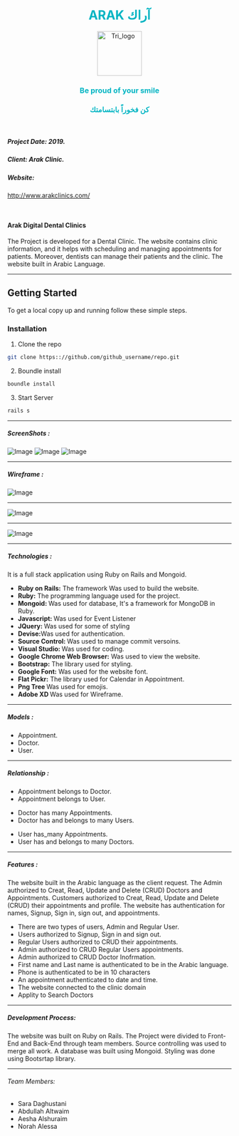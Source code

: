 <h1 align="center"style="color:#00B5C3;">ARAK آراك </h1>
<p align="center">
<img src="https://i.postimg.cc/6p2JnzZr/arak-logo.png"
     alt="Tri_logo"
     width="100" />
  </p>
<h3 style="color:#00B5C3;"align="center">Be proud of your smile </h3>
<h3 style="color:#00B5C3;"align="center">كن فخوراً بابتسامتك </h3>
</br>

<h5> Project Date:  2019. </h5> 
<h5> Client:  Arak Clinic.</h5> 
<h5> Website:</h5> 
<p><a href="http://www.arakclinics.com/" class="">http://www.arakclinics.com/</a></p>
</br>
<h4>Arak Digital Dental Clinics </h4>
<p>The Project is developed for a Dental Clinic. 
The website contains clinic information, and it helps with scheduling and managing appointments for patients. 
Moreover, dentists can manage their patients and the clinic. The website built in Arabic Language.</p>

---

## Getting Started
To get a local copy up and running follow these simple steps.

### Installation
 
1. Clone the repo
```sh
git clone https:://github.com/github_username/repo.git
```
2. Boundle install

```sh
boundle install
```
3. Start Server

```sh
rails s
```

----
<h5> ScreenShots :</h5>
<img src="/Arak.png" alt="Image" >
<img src="/arak1.png" alt="Image" >
 <img src="/arak2.png" alt="Image">

---
<h5> Wireframe :</h5>
<img src="/ArakHome.png" alt="Image">

---
<img src="/ArakDoctor.png" alt="Image">

---
<img src="/ArakAbout.png" alt="Image">

----

<h5>Technologies :</h5>
<p>It is a full stack application using Ruby on Rails and Mongoid.</p>
<ul>
    <li><strong>Ruby on Rails:</strong> The framework Was used to build the website.</li>
    <li><strong>Ruby:</strong> The programming language used for the project.</li>
    <li><strong> Mongoid: </strong> Was used for database, It's a framework for MongoDB in Ruby.</li>
    <li><strong> Javascript: </strong> Was used for Event Listener </li>
    <li><strong> JQuery: </strong> Was used for some of styling</li>
    <li><strong> Devise:</strong >Was used for authentication. </li>
    <li><strong>Source Control: </strong> Was used to manage commit versoins.</li>
    <li><strong>Visual Studio: </strong> Was used for coding.</li>
    <li><strong> Google Chrome Web Browser:</strong> Was used to view the website.</li>
    <li><strong> Bootstrap:</strong> The library used for styling.</li>
    <li><strong> Google Font:</strong> Was used for the website font.</li>
    <li><strong>Flat Pickr:</strong> The library used for Calendar in Appointment.  </li>
    <li><strong>Png Tree </strong> Was used for emojis.</li>
    <li><strong>Adobe XD </strong> Was used for Wireframe.</li>
</ul>

-----

<h5>Models :</h5>
     <ul> 
          <li> Appointment. </li>
          <li> Doctor. </li>
          <li> User. </li>
     </ul>

----

<h5>Relationship :  </h5>
     <ul> 
          <li>Appointment belongs to Doctor. </li>
          <li>Appointment belongs to User. </li>
     </ul>
     <ul> 
          <li>Doctor has many Appointments. </li>
          <li> Doctor has and belongs to many Users. </li>
     </ul>
     <ul> 
          <li>User has_many Appointments. </li>
          <li>User has and belongs to many Doctors. </li>
     </ul>
     
-----
<h5>Features : </h5>
<p>The website built in the Arabic language as the client request. The  Admin authorized to Creat, Read, Update and Delete (CRUD) Doctors and Appointments. Customers authorized to Creat, Read, Update and Delete (CRUD) their appointments and profile. The website has authentication for names, Signup, Sign in, sign out, and appointments.</p>
  <ul>
                <li> There are two types of users, Admin and Regular User.</li>
                <li> Users authorized to Signup, Sign in and sign out.</li>
                <li> Regular Users authorized to CRUD their appointments. </li>
                <li> Admin authorized to CRUD Regular Users appointments. </li>
                <li> Admin authorized to CRUD Doctor Inofrmation. </li>
                <li> First name and Last name is authenticated to be in the Arabic language. </li>
                <li> Phone is authenticated to be in 10 characters </li>
                <li> An appointment authenticated to date and time. </li>
                <li> The website connected to the clinic domain</li>
                <li> Applity to Search Doctors</li>
 </ul>

---
  <h5>Development Process:</h5> 
              <p> The website was built on Ruby on Rails. The Project were divided to Front-End and Back-End through team members. Source controlling was used to merge all work. A database was built using Mongoid. Styling was done using Bootsrtap library.</p>

----

<h6>Team Members:</h6>
 <ul> 
     <li>Sara Daghustani</li>
     <li>Abdullah Altwaim</li>
     <li>Aesha Alshuraim</li>
     <li>Norah Alessa</li>
  </ul>
